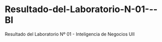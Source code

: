 # Resultado-del-Laboratorio-N-01---BI
Resultado del Laboratorio Nº 01 - Inteligencia de Negocios UII
